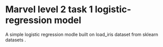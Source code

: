 # Marvel level 2 task 1 logistic-regression model
A simple logistic regression modle built on load_iris dataset from sklearn datasets .
